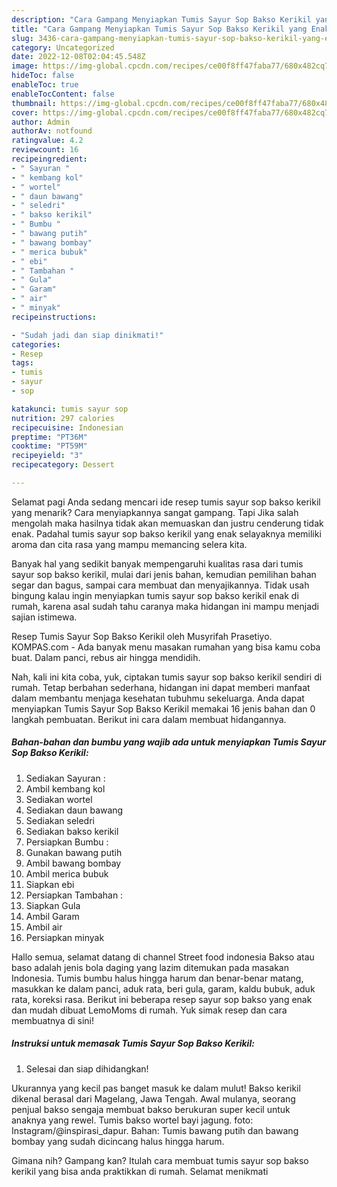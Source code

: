 ```yaml
---
description: "Cara Gampang Menyiapkan Tumis Sayur Sop Bakso Kerikil yang Enak, Buat Buka Puasa Sempurna"
title: "Cara Gampang Menyiapkan Tumis Sayur Sop Bakso Kerikil yang Enak, Buat Buka Puasa Sempurna"
slug: 3436-cara-gampang-menyiapkan-tumis-sayur-sop-bakso-kerikil-yang-enak-buat-buka-puasa-sempurna
category: Uncategorized
date: 2022-12-08T02:04:45.548Z
image: https://img-global.cpcdn.com/recipes/ce00f8ff47faba77/680x482cq70/tumis-sayur-sop-bakso-kerikil-foto-resep-utama.jpg
hideToc: false
enableToc: true
enableTocContent: false
thumbnail: https://img-global.cpcdn.com/recipes/ce00f8ff47faba77/680x482cq70/tumis-sayur-sop-bakso-kerikil-foto-resep-utama.jpg
cover: https://img-global.cpcdn.com/recipes/ce00f8ff47faba77/680x482cq70/tumis-sayur-sop-bakso-kerikil-foto-resep-utama.jpg
author: Admin
authorAv: notfound
ratingvalue: 4.2
reviewcount: 16
recipeingredient:
- " Sayuran "
- " kembang kol"
- " wortel"
- " daun bawang"
- " seledri"
- " bakso kerikil"
- " Bumbu "
- " bawang putih"
- " bawang bombay"
- " merica bubuk"
- " ebi"
- " Tambahan "
- " Gula"
- " Garam"
- " air"
- " minyak"
recipeinstructions:

- "Sudah jadi dan siap dinikmati!"
categories:
- Resep
tags:
- tumis
- sayur
- sop

katakunci: tumis sayur sop 
nutrition: 297 calories
recipecuisine: Indonesian
preptime: "PT36M"
cooktime: "PT59M"
recipeyield: "3"
recipecategory: Dessert

---
```



Selamat pagi Anda sedang mencari ide resep tumis sayur sop bakso kerikil yang menarik? Cara menyiapkannya sangat gampang. Tapi Jika salah mengolah maka hasilnya tidak akan memuaskan dan justru cenderung tidak enak. Padahal tumis sayur sop bakso kerikil yang enak selayaknya memiliki aroma dan cita rasa yang mampu memancing selera kita.


Banyak hal yang sedikit banyak mempengaruhi kualitas rasa dari tumis sayur sop bakso kerikil, mulai dari jenis bahan, kemudian pemilihan bahan segar dan bagus, sampai cara membuat dan menyajikannya. Tidak usah bingung kalau ingin menyiapkan tumis sayur sop bakso kerikil enak di rumah, karena asal sudah tahu caranya maka hidangan ini mampu menjadi sajian istimewa.

Resep Tumis Sayur Sop Bakso Kerikil oleh Musyrifah Prasetiyo. KOMPAS.com - Ada banyak menu masakan rumahan yang bisa kamu coba buat. Dalam panci, rebus air hingga mendidih.


Nah, kali ini kita coba, yuk, ciptakan tumis sayur sop bakso kerikil sendiri di rumah. Tetap berbahan sederhana, hidangan ini dapat memberi manfaat dalam membantu menjaga kesehatan tubuhmu sekeluarga. Anda dapat menyiapkan Tumis Sayur Sop Bakso Kerikil memakai 16 jenis bahan dan 0 langkah pembuatan. Berikut ini cara dalam membuat hidangannya.

<!--inarticleads1-->

##### Bahan-bahan dan bumbu yang wajib ada untuk menyiapkan Tumis Sayur Sop Bakso Kerikil:

1. Sediakan  Sayuran :
1. Ambil  kembang kol
1. Sediakan  wortel
1. Sediakan  daun bawang
1. Sediakan  seledri
1. Sediakan  bakso kerikil
1. Persiapkan  Bumbu :
1. Gunakan  bawang putih
1. Ambil  bawang bombay
1. Ambil  merica bubuk
1. Siapkan  ebi
1. Persiapkan  Tambahan :
1. Siapkan  Gula
1. Ambil  Garam
1. Ambil  air
1. Persiapkan  minyak


Hallo semua, selamat datang di channel Street food indonesia Bakso atau baso adalah jenis bola daging yang lazim ditemukan pada masakan Indonesia. Tumis bumbu halus hingga harum dan benar-benar matang, masukkan ke dalam panci, aduk rata, beri gula, garam, kaldu bubuk, aduk rata, koreksi rasa. Berikut ini beberapa resep sayur sop bakso yang enak dan mudah dibuat LemoMoms di rumah. Yuk simak resep dan cara membuatnya di sini! 

<!--inarticleads2-->

##### Instruksi untuk memasak Tumis Sayur Sop Bakso Kerikil:


1. Selesai dan siap dihidangkan!

Ukurannya yang kecil pas banget masuk ke dalam mulut! Bakso kerikil dikenal berasal dari Magelang, Jawa Tengah. Awal mulanya, seorang penjual bakso sengaja membuat bakso berukuran super kecil untuk anaknya yang rewel. Tumis bakso wortel bayi jagung. foto: Instagram/@inspirasi_dapur. Bahan: Tumis bawang putih dan bawang bombay yang sudah dicincang halus hingga harum. 

Gimana nih? Gampang kan? Itulah cara membuat tumis sayur sop bakso kerikil yang bisa anda praktikkan di rumah. Selamat menikmati

